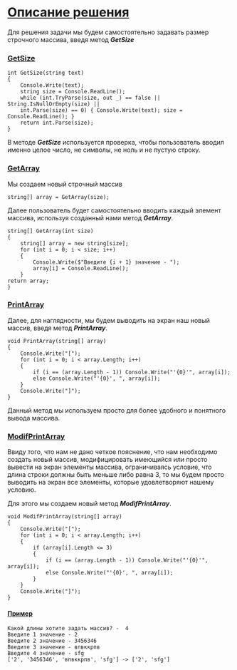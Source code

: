 [Описание решения](#описание-решения)
=

Для решения задачи мы будем самостоятельно задавать размер строчного массива, введя метод ***GetSize***
### [GetSize](#getsize)

    int GetSize(string text)
    {
        Console.Write(text);
        string size = Console.ReadLine();
        while (int.TryParse(size, out _) == false || String.IsNullOrEmpty(size) || 
        int.Parse(size) == 0) { Console.Write(text); size = Console.ReadLine(); }
        return int.Parse(size);
    }
    
В методе ***GetSize*** используется проверка, чтобы пользователь вводил именно целое число, не символы, не ноль и не пустую строку.

### [GetArray](#getarray)

Мы создаем новый строчный массив

    string[] array = GetArray(size);

Далее пользователь будет самостоятельно вводить каждый элемент массива, используя созданный нами метод ***GetArray***.

    string[] GetArray(int size)
    {
        string[] array = new string[size];
        for (int i = 0; i < size; i++)
        {
            Console.Write($"Введите {i + 1} значение - ");
            array[i] = Console.ReadLine();
        }
    return array;
    }

### [PrintArray](#printarray)

Далее, для наглядности, мы будем выводить на экран наш новый массив, введя метод ***PrintArray***.

    void PrintArray(string[] array)
    {
        Console.Write("[");
        for (int i = 0; i < array.Length; i++)
        {
            if (i == (array.Length - 1)) Console.Write("'{0}'", array[i]);
            else Console.Write("'{0}', ", array[i]);
        }
        Console.Write("]");
    }
Данный метод мы используем просто для более удобного и понятного вывода массива.

### [ModifPrintArray](#modifprintarray)

Ввиду того, что нам не дано четкое пояснение, что нам необходимо создать новый массив, модифицировать имеющийся или просто вывести на экран элементы массива, ограничиваясь условие, что длина строки должны быть меньше либо равна 3, то мы будем просто выводить на экран все элементы, которые удовлетворяют нашему условию.

Для этого мы создаем новый метод ***ModifPrintArray***.

    void ModifPrintArray(string[] array)
    {
        Console.Write("[");
        for (int i = 0; i < array.Length; i++)
        {
            if (array[i].Length <= 3)
            {
                if (i == (array.Length - 1)) Console.Write("'{0}'", array[i]);
                else Console.Write("'{0}', ", array[i]);
            }
        }
        Console.Write("]");
    }

#### [Пример](#пример)

    Какой длины хотите задать массив? -  4
    Введите 1 значение - 2
    Введите 2 значение - 3456346
    Введите 3 значение - впвккрпв
    Введите 4 значение - sfg
    ['2', '3456346', 'впвккрпв', 'sfg'] -> ['2', 'sfg']